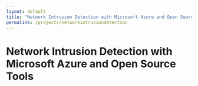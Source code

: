```yaml
---
layout: default
title: "Network Intrusion Detection with Microsoft Azure and Open Source Tools"
permalink: /projects/networkintrusiondetection
---
```

# Network Intrusion Detection with Microsoft Azure and Open Source Tools

